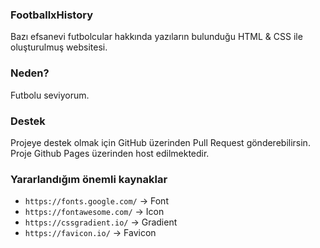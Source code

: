 
### FootballxHistory
Bazı efsanevi futbolcular hakkında yazıların bulunduğu HTML & CSS ile oluşturulmuş websitesi.


### Neden?
Futbolu seviyorum.

### Destek
Projeye destek olmak için GitHub üzerinden Pull Request gönderebilirsin. Proje Github Pages üzerinden host edilmektedir.

### Yararlandığım önemli kaynaklar
- `https://fonts.google.com/` -> Font
- `https://fontawesome.com/` -> Icon
- `https://cssgradient.io/` -> Gradient
- `https://favicon.io/` -> Favicon
